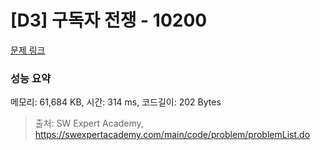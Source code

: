 # [D3] 구독자 전쟁 - 10200 

[문제 링크](https://swexpertacademy.com/main/code/problem/problemDetail.do?contestProbId=AXMCXV_qVgkDFAWv) 

### 성능 요약

메모리: 61,684 KB, 시간: 314 ms, 코드길이: 202 Bytes



> 출처: SW Expert Academy, https://swexpertacademy.com/main/code/problem/problemList.do